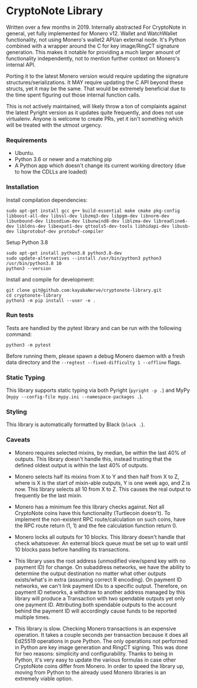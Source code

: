 # CryptoNote Library

Written over a few months in 2019. Internally abstracted For CryptoNote in general, yet fully implemented for Monero v12. Wallet and WatchWallet functionality, not using Monero's wallet2 API/an external node. It's Python combined with a wrapper around the C for key image/RingCT signature generation. This makes it notable for providing a much larger amount of functionality independently, not to mention further context on Monero's internal API.

Porting it to the latest Monero version would require updating the signature structures/serializations. It MAY require updating the C API beyond these structs, yet it may be the same. That would be extremely beneficial due to the time spent figuring out those internal function calls.

This is not actively maintained, will likely throw a ton of complaints against the latest Pyright version as it updates quite frequently, and does not use virtualenv. Anyone is welcome to create PRs, yet it isn't something which will be treated with the utmost urgency.

### Requirements

- Ubuntu.
- Python 3.6 or newer and a matching pip
- A Python app which doesn't change its current working directory (due to how the CDLLs are loaded)

### Installation

Install compilation dependencies:

```
sudo apt-get install gcc g++ build-essential make cmake pkg-config libboost-all-dev libssl-dev libzmq3-dev libpgm-dev libnorm-dev libunbound-dev libsodium-dev libunwind8-dev liblzma-dev libreadline6-dev libldns-dev libexpat1-dev qttools5-dev-tools libhidapi-dev libusb-dev libprotobuf-dev protobuf-compiler
```

Setup Python 3.8

```
sudo apt-get install python3.8 python3.8-dev
sudo update-alternatives --install /usr/bin/python3 python3 /usr/bin/python3.8 10
python3 --version
```

Install and compile for development:

```
git clone git@github.com:kayabaNerve/cryptonote-library.git
cd cryptonote-library
python3 -m pip install --user -e .
```

### Run tests

Tests are handled by the pytest library and can be run with the following command:

```
python3 -m pytest
```

Before running them, please spawn a debug Monero daemon with a fresh data directory and the `--regtest --fixed-difficulty 1 --offline` flags.

### Static Typing

This library supports static typing via both Pyright (`pyright -p .`) and MyPy (`mypy --config-file mypy.ini --namespace-packages .`).

### Styling

This library is automatically formatted by Black (`black .`).

### Caveats

- Monero requires selected mixins, by median, be within the last 40% of outputs. This library doesn't handle this, instead trusting that the defined oldest output is within the last 40% of outputs.

- Monero selects half its mixins from X to Y and then half from X to Z, where is X is the start of mixin-able outputs, Y is one week ago, and Z is now. This library selects all 10 from X to Z. This causes the real output to frequently be the last mixin.

- Monero has a minimum fee this library checks against. Not all CryptoNote coins have this functionality (Turtlecoin doesn't). To implement the non-existent RPC route/calculation on such coins, have the RPC route return (1, 1) and the fee calculation function return 0.

- Monero locks all outputs for 10 blocks. This library doesn't handle that check whatsoever. An external block queue must be set up to wait until 10 blocks pass before handling its transactions.

- This library uses the root address (unmodified view/spend key with no payment ID) for change. On subaddress networks, we have the ability to determine the output destination no matter what other outputs exists/what's in extra (assuming correct R encoding). On payment ID networks, we can't link payment IDs to a specific output. Therefore, on payment ID networks, a withdraw to another address managed by this library will produce a Transaction with two spendable outputs yet only one payment ID. Attributing both spendable outputs to the account behind the payment ID will accordingly cause funds to be reported multiple times.

- This library is slow. Checking Monero transactions is an expensive operation. It takes a couple seconds per transaction because it does all Ed25519 operations in pure Python. The only operations not performed in Python are key image generation and RingCT signing. This was done for two reasons: simplicity and configurability. Thanks to being in Python, it's very easy to update the various formulas in case other CryptoNote coins differ from Monero. In order to speed the library up, moving from Python to the already used Monero libraries is an extremely viable option.
